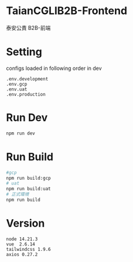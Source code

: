 # TaianCGLIB2B-Frontend

泰安公責 B2B-前端

# Setting

configs loaded in following order in dev

```
.env.development
.env.gcp
.env.uat
.env.production
```

# Run Dev

```sh
npm run dev
```

# Run Build

```sh
#gcp
npm run build:gcp
# uat
npm run build:uat
# 正式環境
npm run build
```

# Version

```
node 14.21.3
vue  2.6.14
tailwindcss 1.9.6
axios 0.27.2
```
